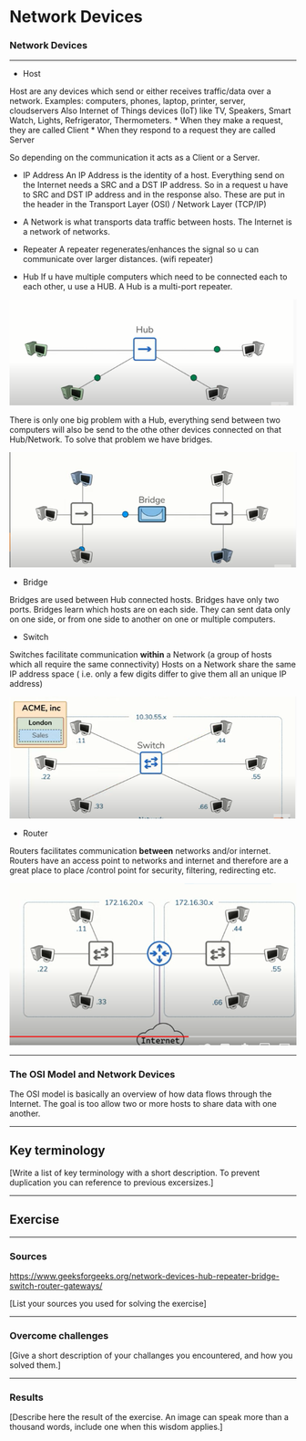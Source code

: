 # Network Devices

### Network Devices
***
* Host

Host are any devices which send or either receives traffic/data over a network.
Examples: computers, phones, laptop, printer, server, cloudservers
Also Internet of Things devices (IoT) like TV, Speakers, Smart Watch, Lights, Refrigerator, Thermometers.
    * When they make a request, they are called Client
    * When they respond to a request they are called Server

So depending on the communication it acts as a Client or a Server.

* IP Address 
An IP Address is the identity of a host. Everything send on the Internet needs a SRC and a DST IP address. So in a request u have to SRC and DST IP address and in the response also. These are put in the header in the Transport Layer (OSI) / Network Layer (TCP/IP)

* A Network is what transports data traffic between hosts. The Internet is a network of networks.

* Repeater
A repeater regenerates/enhances the signal so u can communicate over larger distances. (wifi repeater)

* Hub
If u have multiple computers which need to be connected each to each other, u use a HUB. A Hub is a multi-port repeater.

![alt text](../00_includes/NTW/hub.PNG)

There is only one big problem with a Hub, everything send between two computers will also be send to the othe other devices connected on that Hub/Network. To solve that problem we have bridges.

![alt text](../00_includes/NTW/Bridge.PNG)

* Bridge

Bridges are used between Hub connected hosts.
Bridges have only two ports.
Bridges learn which hosts are on each side. They can sent data only on one side, or from one side to another on one or multiple computers.

* Switch

Switches facilitate communication **within** a Network (a group of hosts which all require the same connectivity)
Hosts on a Network share the same IP address space (
    i.e. only a few digits differ to give them all an unique IP address)

![alt text](../00_includes/NTW/SwitchNTW.PNG)

* Router

Routers facilitates communication **between** networks and/or internet. Routers have an access point to networks and internet and therefore are a great place to place /control point for security, filtering, redirecting etc.

![alt text](../00_includes/NTW/Router.PNG)





***

### The OSI Model and Network Devices

The OSI model is basically an overview of how data flows through the Internet.
The goal is too allow two or more hosts to share data with one another.





***
## Key terminology
[Write a list of key terminology with a short description. To prevent duplication you can reference to previous excersizes.]


***
## Exercise


***
### Sources

https://www.geeksforgeeks.org/network-devices-hub-repeater-bridge-switch-router-gateways/


[List your sources you used for solving the exercise]

***
### Overcome challenges
[Give a short description of your challanges you encountered, and how you solved them.]

***
### Results
[Describe here the result of the exercise. An image can speak more than a thousand words, include one when this wisdom applies.]
